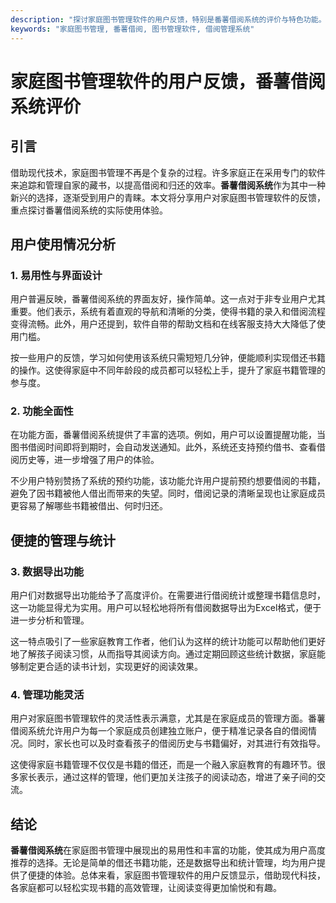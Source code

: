 ```yaml
---
description: "探讨家庭图书管理软件的用户反馈，特别是番薯借阅系统的评价与特色功能。"
keywords: "家庭图书管理, 番薯借阅, 图书管理软件, 借阅管理系统"
---
```

# 家庭图书管理软件的用户反馈，番薯借阅系统评价

## 引言

借助现代技术，家庭图书管理不再是个复杂的过程。许多家庭正在采用专门的软件来追踪和管理自家的藏书，以提高借阅和归还的效率。**番薯借阅系统**作为其中一种新兴的选择，逐渐受到用户的青睐。本文将分享用户对家庭图书管理软件的反馈，重点探讨番薯借阅系统的实际使用体验。

## 用户使用情况分析

### 1. 易用性与界面设计

用户普遍反映，番薯借阅系统的界面友好，操作简单。这一点对于非专业用户尤其重要。他们表示，系统有着直观的导航和清晰的分类，使得书籍的录入和借阅流程变得流畅。此外，用户还提到，软件自带的帮助文档和在线客服支持大大降低了使用门槛。

按一些用户的反馈，学习如何使用该系统只需短短几分钟，便能顺利实现借还书籍的操作。这使得家庭中不同年龄段的成员都可以轻松上手，提升了家庭书籍管理的参与度。

### 2. 功能全面性

在功能方面，番薯借阅系统提供了丰富的选项。例如，用户可以设置提醒功能，当图书借阅时间即将到期时，会自动发送通知。此外，系统还支持预约借书、查看借阅历史等，进一步增强了用户的体验。

不少用户特别赞扬了系统的预约功能，该功能允许用户提前预约想要借阅的书籍，避免了因书籍被他人借出而带来的失望。同时，借阅记录的清晰呈现也让家庭成员更容易了解哪些书籍被借出、何时归还。

## 便捷的管理与统计

### 3. 数据导出功能

用户们对数据导出功能给予了高度评价。在需要进行借阅统计或整理书籍信息时，这一功能显得尤为实用。用户可以轻松地将所有借阅数据导出为Excel格式，便于进一步分析和管理。

这一特点吸引了一些家庭教育工作者，他们认为这样的统计功能可以帮助他们更好地了解孩子阅读习惯，从而指导其阅读方向。通过定期回顾这些统计数据，家庭能够制定更合适的读书计划，实现更好的阅读效果。

### 4. 管理功能灵活

用户对家庭图书管理软件的灵活性表示满意，尤其是在家庭成员的管理方面。番薯借阅系统允许用户为每一个家庭成员创建独立账户，便于精准记录各自的借阅情况。同时，家长也可以及时查看孩子的借阅历史与书籍偏好，对其进行有效指导。

这使得家庭书籍管理不仅仅是书籍的借还，而是一个融入家庭教育的有趣环节。很多家长表示，通过这样的管理，他们更加关注孩子的阅读动态，增进了亲子间的交流。

## 结论

**番薯借阅系统**在家庭图书管理中展现出的易用性和丰富的功能，使其成为用户高度推荐的选择。无论是简单的借还书籍功能，还是数据导出和统计管理，均为用户提供了便捷的体验。总体来看，家庭图书管理软件的用户反馈显示，借助现代科技，各家庭都可以轻松实现书籍的高效管理，让阅读变得更加愉悦和有趣。
